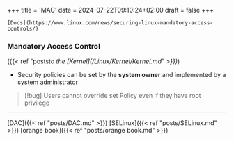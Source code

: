 +++
title = 'MAC'
date = 2024-07-22T09:10:24+02:00
draft = false
+++

    [Docs](https://www.linux.com/news/securing-linux-mandatory-access-controls/)
### Mandatory Access Control 
({{< ref "posts*to the [Kernel](/Linux/Kernel/Kernel.md" >}})*)
-  Security policies can be set by the **system owner** and implemented by a system administrator

>[!bug]  Users cannot override  set Policy
>even if they have root privilege

---
[DAC]({{< ref "posts/DAC.md" >}})
[SELinux]({{< ref "posts/SELinux.md" >}})
[orange book]({{< ref "posts/orange book.md" >}})
